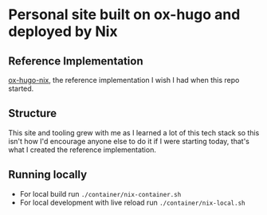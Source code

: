 # Personal site built on ox-hugo and deployed by Nix

## Reference Implementation
[ox-hugo-nix](https://codeberg.org/shom/ox-hugo-nix), the reference implementation I wish I had when this repo started.

## Structure
This site and tooling grew with me as I learned a lot of this tech stack so this isn't how I'd encourage anyone else to do it if I were starting today, that's what I created the reference implementation.

## Running locally
- For local build run `./container/nix-container.sh`
- For local development with live reload run `./container/nix-local.sh`
